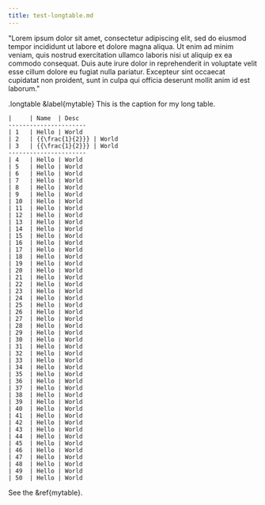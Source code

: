 ```yaml
---
title: test-longtable.md
---
```


"Lorem ipsum dolor sit amet, consectetur adipiscing elit, sed do eiusmod tempor
incididunt ut labore et dolore magna aliqua. Ut enim ad minim veniam, quis
nostrud exercitation ullamco laboris nisi ut aliquip ex ea commodo consequat.
Duis aute irure dolor in reprehenderit in voluptate velit esse cillum dolore eu
fugiat nulla pariatur. Excepteur sint occaecat cupidatat non proident, sunt in
culpa qui officia deserunt mollit anim id est laborum."

.longtable
&label{mytable}
This is the caption for my long table.

  ```tabular{halign:f10 f33 f56,hrule: ,vrule:|||, stretch:1}
  |     | Name  | Desc
  ----------------------
  | 1   | Hello | World
  | 2   | {{\frac{1}{2}}} | World
  | 3   | {{\frac{1}{2}}} | World
  ----------------------
  | 4   | Hello | World
  | 5   | Hello | World
  | 6   | Hello | World
  | 7   | Hello | World
  | 8   | Hello | World
  | 9   | Hello | World
  | 10  | Hello | World
  | 11  | Hello | World
  | 12  | Hello | World
  | 13  | Hello | World
  | 14  | Hello | World
  | 15  | Hello | World
  | 16  | Hello | World
  | 17  | Hello | World
  | 18  | Hello | World
  | 19  | Hello | World
  | 20  | Hello | World
  | 21  | Hello | World
  | 22  | Hello | World
  | 23  | Hello | World
  | 24  | Hello | World
  | 25  | Hello | World
  | 26  | Hello | World
  | 27  | Hello | World
  | 28  | Hello | World
  | 29  | Hello | World
  | 30  | Hello | World
  | 31  | Hello | World
  | 32  | Hello | World
  | 33  | Hello | World
  | 34  | Hello | World
  | 35  | Hello | World
  | 36  | Hello | World
  | 37  | Hello | World
  | 38  | Hello | World
  | 39  | Hello | World
  | 40  | Hello | World
  | 41  | Hello | World
  | 42  | Hello | World
  | 43  | Hello | World
  | 44  | Hello | World
  | 45  | Hello | World
  | 46  | Hello | World
  | 47  | Hello | World
  | 48  | Hello | World
  | 49  | Hello | World
  | 50  | Hello | World
  ```

See the &ref{mytable}.


